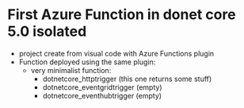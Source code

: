 # First Azure Function in donet core 5.0 isolated

- project create from visual code with Azure Functions plugin
- Function deployed using the same plugin:
    - very minimalist function:
        - dotnetcore_httptrigger (this one returns some stuff)
        - dotnetcore_eventgridtrigger (empty)
        - dotnetcore_eventhubtrigger (empty)
